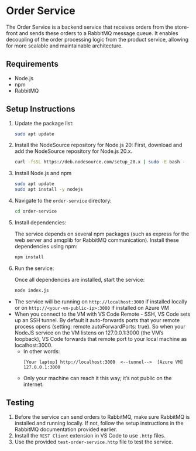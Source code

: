 # Order Service

The Order Service is a backend service that receives orders from the store-front and sends these orders to a RabbitMQ message queue. It enables decoupling of the order processing logic from the product service, allowing for more scalable and maintainable architecture.

## Requirements

- Node.js
- npm
- RabbitMQ

## Setup Instructions
1. Update the package list:
   ```bash
   sudo apt update
   ```
2. Install the NodeSource repository for Node.js 20: First, download and add the NodeSource repository for Node.js 20.x.
   ```bash
   curl -fsSL https://deb.nodesource.com/setup_20.x | sudo -E bash -
   ```
3. Install Node.js and npm
   ```bash
   sudo apt update
   sudo apt install -y nodejs
   ```
4. Navigate to the `order-service` directory:
   ```bash
   cd order-service
   ```
5. Install dependencies:

   The service depends on several npm packages (such as express for the web server and amqplib for RabbitMQ communication). Install these dependencies using npm:

   ```bash
   npm install
   ```
6. Run the service:
   
   Once all dependencies are installed, start the service:

   ```bash
   node index.js
   ``` 

- The service will be running on `http://localhost:3000` if installed locally or on `http://<your-vm-public-ip>:3000` if installed on Azure VM
- When you connect to the VM with VS Code Remote - SSH, VS Code sets up an SSH tunnel. By default it auto-forwards ports that your remote process opens (setting: remote.autoForwardPorts: true). So when your NodeJS service on the VM listens on 127.0.0.1:3000 (the VM’s loopback), VS Code forwards that remote port to your local machine as localhost:3000.
   - In other words:
      ```
      [Your laptop] http://localhost:3000  <--tunnel-->  [Azure VM] 127.0.0.1:3000
      ```
   - Only your machine can reach it this way; it’s not public on the internet.

## Testing
1. Before the service can send orders to RabbitMQ, make sure RabbitMQ is installed and running locally. If not, follow the setup instructions in the RabbitMQ documentation provided earlier.
2. Install the `REST Client` extension in VS Code to use `.http` files.
3. Use the provided `test-order-service.http` file to test the service.
 

